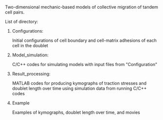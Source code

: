 Two-dimensional mechanic-based models of collective migration of tandem cell pairs.

List of directory:
1. Configurations:

      Initial configurations of cell boundary and cell-matrix adhesions of each cell in the doublet
   
2. Model_simulation:

      C/C++ codes for simulating models with input files from "Configuration"

3. Result_processing:

      MATLAB codes for producing kymographs of traction stresses and doublet length over time using simulation data from running C/C++ codes

4. Example

     Examples of kymographs, doublet length over time, and movies
